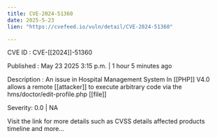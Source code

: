 ```yaml
---
title: CVE-2024-51360
date: 2025-5-23
lien: "https://cvefeed.io/vuln/detail/CVE-2024-51360"

---
```


CVE ID : CVE-[[2024]]-51360

Published :  May 23
2025
3:15 p.m. | 1 hour
5 minutes ago

Description : An issue in Hospital Management System In [[PHP]] V4.0 allows a remote [[attacker]] to execute arbitrary code via the hms/doctor/edit-profile.php [[file]]

Severity: 0.0 | NA

Visit the link for more details
such as CVSS details
affected products
timeline
and more...
